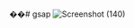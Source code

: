 ��#   g s a p 
![Screenshot (140)](https://github.com/akashD7892/gsap/assets/116936246/09c965be-d4e0-42dc-835f-2600333353a2)


 
 

